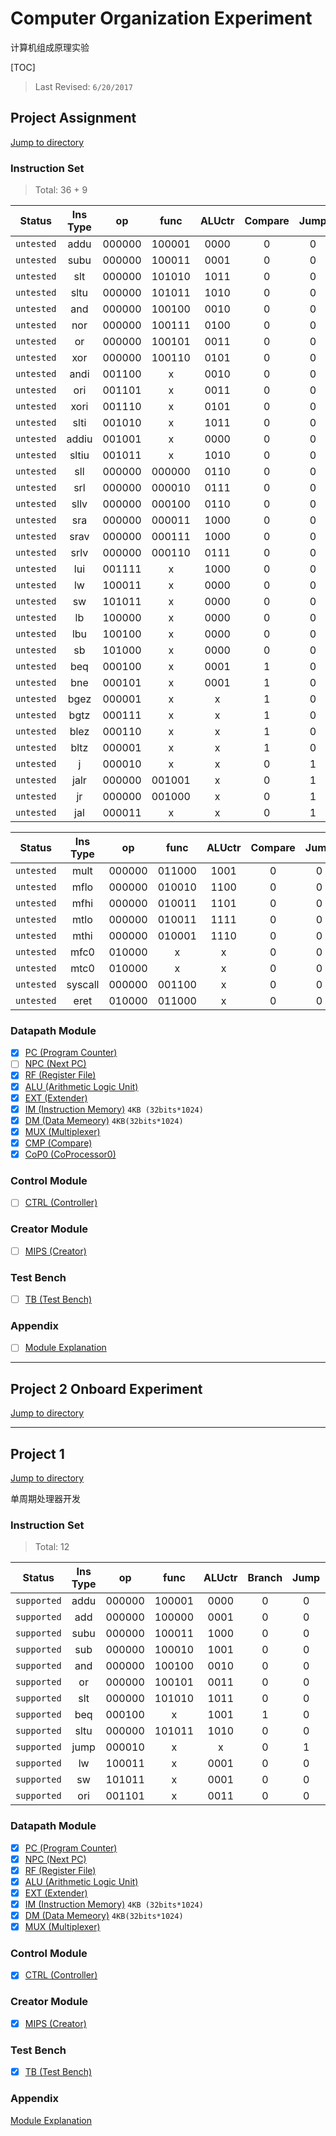 # Computer Organization Experiment

计算机组成原理实验

[TOC]

> Last Revised: `6/20/2017`

## Project Assignment

[Jump to directory](Project_Assignment/)

### Instruction Set

> Total: 36 + 9

|Status		|Ins Type	|op 	|func	|ALUctr	|Compare|Jump	|RegDst	|ALUSrcB	|ALUSrcA	|MemtoReg	|RegWr	|MemWr	|ExtOp	|CopWr	|
|:----:		|:-------:	|:----:	|:----:	|:----:	|:----:	|:----:	|:----:	|:-------:	|:------:	|:------:	|:----:	|:----:	|:----:	|:----:	|
|`untested`	| addu 		|000000	|100001	|0000	|0		|0		|1		|0			|0			|0			|1		|0		|x		|0		|
|`untested`	| subu 		|000000	|100011	|0001	|0		|0		|1		|0			|0			|0			|1		|0		|x		|0		|
|`untested`	| slt 		|000000	|101010	|1011	|0		|0		|1		|0			|0			|0			|1		|0		|x		|0		|
|`untested`	| sltu 		|000000	|101011	|1010	|0		|0		|1		|0			|0			|0			|1		|0		|x		|0		|
|`untested`	| and 		|000000	|100100	|0010	|0		|0		|1		|0			|0			|0			|1		|0		|x		|0		|
|`untested`	| nor 		|000000	|100111	|0100	|0		|0		|1		|0			|0			|0			|1		|0		|x		|0		|
|`untested`	| or 		|000000	|100101	|0011	|0		|0		|1		|0			|0			|0			|1		|0		|x		|0		|
|`untested`	| xor 		|000000	|100110	|0101	|0		|0		|1		|0			|0			|0			|1		|0		|x		|0		|
|`untested`	| andi 		|001100	|x		|0010	|0		|0		|1		|1			|0			|0			|1		|0		|0		|0		|
|`untested`	| ori 		|001101	|x		|0011	|0		|0		|1		|1			|0			|0			|1		|0		|0		|0		|
|`untested`	| xori 		|001110	|x		|0101	|0		|0		|1		|1			|0			|0			|1		|0		|0		|0		|
|`untested`	| slti 		|001010	|x		|1011	|0		|0		|1		|1			|0			|0			|1		|0		|1		|0		|
|`untested`	| addiu		|001001	|x		|0000	|0		|0		|1		|1			|0			|0			|1		|0		|0		|0		|
|`untested`	| sltiu 	|001011	|x		|1010	|0		|0		|1		|1			|0			|0			|1		|0		|0		|0		|
|`untested`	| sll 		|000000	|000000	|0110	|0		|0		|1		|0			|1			|0			|1		|0		|x		|0		|
|`untested`	| srl 		|000000	|000010	|0111	|0		|0		|1		|0			|1			|0			|1		|0		|x		|0		|
|`untested`	| sllv 		|000000	|000100	|0110	|0		|0		|1		|0			|0			|0			|1		|0		|x		|0		|
|`untested`	| sra 		|000000	|000011	|1000	|0		|0		|1		|0			|1			|0			|1		|0		|x		|0		|
|`untested`	| srav 		|000000	|000111	|1000	|0		|0		|1		|0			|0			|0			|1		|0		|x		|0		|
|`untested`	| srlv 		|000000	|000110	|0111	|0		|0		|1		|0			|0			|0			|1		|0		|x		|0		|
|`untested`	| lui 		|001111	|x		|1000	|0		|0		|1		|1			|0			|0			|1		|0		|0		|0		|
|`untested`	| lw 		|100011	|x		|0000	|0		|0		|0		|1			|0			|1			|1		|0		|1		|0		|
|`untested`	| sw 		|101011	|x		|0000	|0		|0		|x		|1			|0			|x			|0		|1		|1		|0		|
|`untested`	| lb 		|100000	|x		|0000	|0		|0		|1		|1			|0			|1			|1		|0		|1		|0		|
|`untested`	| lbu 		|100100	|x		|0000	|0		|0		|1		|1			|0			|1			|1		|0		|1		|0		|
|`untested`	| sb 		|101000	|x		|0000	|0		|0		|0		|1			|0			|0			|0		|1		|1		|0		|
|`untested`	| beq 		|000100	|x		|0001	|1		|0		|x		|0			|0			|x			|0		|0		|x		|0		|
|`untested`	| bne 		|000101	|x		|0001	|1		|0		|x		|0			|0			|x			|0		|0		|x		|0		|
|`untested`	| bgez 		|000001	|x		|x		|1		|0		|x		|0			|0			|x			|0		|0		|x		|0		|
|`untested`	| bgtz 		|000111	|x		|x		|1		|0		|x		|0			|0			|x			|0		|0		|x		|0		|
|`untested`	| blez 		|000110	|x		|x		|1		|0		|x		|0			|0			|x			|0		|0		|x		|0		|
|`untested`	| bltz 		|000001	|x		|x		|1		|0		|x		|0			|0			|x			|0		|0		|x		|0		|
|`untested`	| j 		|000010	|x		|x		|0		|1		|x		|x			|x			|x			|0		|0		|x		|0		|
|`untested`	| jalr 		|000000	|001001	|x		|0		|1		|1		|x			|x			|0			|1		|0		|x		|0		|
|`untested`	| jr 		|000000	|001000	|x		|0		|1		|1		|x			|x			|0			|0		|0		|x		|0		|
|`untested`	| jal 		|000011	|x		|x		|0		|1		|1		|x			|x			|0			|1		|0		|0		|0		|



|Status		|Ins Type	|op 	|func	|ALUctr	|Compare|Jump	|RegDst	|ALUSrcB	|ALUSrcA	|MemtoReg	|RegWr	|MemWr	|ExtOp	|CopWr	|
|:----:		|:-------:	|:----:	|:----:	|:----:	|:----:	|:----:	|:----:	|:-------:	|:------:	|:------:	|:----:	|:----:	|:----:	|:----:	|
|`untested`	| mult 		|000000	|011000	|1001	|0		|0		|x		|0			|0			|x			|0		|0		|x		|0		|
|`untested`	| mflo 		|000000	|010010	|1100	|0		|0		|1		|0			|0			|0			|1		|0		|x		|0		|
|`untested`	| mfhi 		|000000	|010011	|1101	|0		|0		|1		|0			|0			|0			|1		|0		|x		|0		|
|`untested`	| mtlo 		|000000	|010011	|1111	|0		|0		|x		|x			|0			|x			|0		|0		|x		|0		|
|`untested`	| mthi 		|000000	|010001	|1110	|0		|0		|x		|x			|0			|x			|0		|0		|x		|0		|
|`untested`	| mfc0 		|010000	|x		|x		|0		|0		|0		|x			|x			|0			|1		|0		|x		|0		|
|`untested`	| mtc0 		|010000	|x		|x		|0		|0		|0		|0			|x			|0			|0		|0		|x		|1		|
|`untested`	| syscall	|000000	|001100	|x		|0		|0		|x		|x			|x			|0			|0		|0		|x		|1		|
|`untested`	| eret 		|010000	|011000	|x		|0		|0		|x		|x			|x			|0			|0		|0		|x		|1		|


### Datapath Module

- [x] [PC (Program Counter)](Project_Assignment/datapath/pc.v)
- [ ] [NPC (Next PC)](Project_Assignment/datapath/npc.v)
- [x] [RF (Register File)](Project_Assignment/datapath/rf.v)
- [x] [ALU (Arithmetic Logic Unit)](Project_Assignment/datapath/alu.v)
- [x] [EXT (Extender)](Project_Assignment/datapath/ext.v)
- [x] [IM (Instruction Memory)](Project_Assignment/datapath/im.v) `4KB (32bits*1024)`
- [x] [DM (Data Memeory)](Project_Assignment/datapath/dm.v) `4KB(32bits*1024)`
- [x] [MUX (Multiplexer)](Project_Assignment/datapath/mux.v)
- [x] [CMP (Compare)](Project_Assignment/datapath/comp.v)
- [x] [CoP0 (CoProcessor0)](Project_Assignment/datapath/CoProcessor0RF.v)

### Control Module

- [ ] [CTRL (Controller)](Project_Assignment/control/ctrl.v)

### Creator Module

- [ ] [MIPS (Creator)](Project_Assignment/mips.v)

### Test Bench

- [ ] [TB (Test Bench)](Project_Assignment/testbench.v)

### Appendix

- [ ] [Module Explanation](Project_Assignment/Appendix.md)

-------------------------------------------------------------

## Project 2 Onboard Experiment

[Jump to directory](Project_2_OC/)

-------------------------------------------------------------

## Project 1

[Jump to directory](Project_1/)

单周期处理器开发

### Instruction Set

> Total: 12

| Status 	| Ins Type 	| op 	| func 	| ALUctr 	|Branch	| Jump	|RegDst	|ALUSrc | MemtoReg	| RegWr	| MemWr	| ExtOp	|
|:-------: 	|:--------:	|:------:	|:------:	|:------:	|:----:	|:----:	|:----:	|:----: |:----:		|:----:	|:----:	|:----:	|
|`supported`	| addu 	| 000000 	| 100001 	| 0000 	| 0 	| 0 	| 1 	| 0 	| 0 		| 1 	| 0 	| x 	|
|`supported`	| add 	| 000000 	| 100000 	| 0001 	| 0 	| 0 	| 1 	| 0 	| 0 		| 1 	| 0 	| x 	|
|`supported`	| subu 	| 000000 	| 100011 	| 1000 	| 0 	| 0 	| 1 	| 0 	| 0 		| 1 	| 0 	| x 	|
|`supported`	| sub 	| 000000 	| 100010 	| 1001 	| 0 	| 0 	| 1 	| 0 	| 0 		| 1 	| 0 	| x 	|
|`supported`	| and 	| 000000 	| 100100 	| 0010 	| 0 	| 0 	| 1 	| 0 	| 0 		| 1 	| 0 	| x 	|
|`supported`	| or 	| 000000 	| 100101 	| 0011 	| 0 	| 0 	| 1 	| 0 	| 0 		| 1 	| 0 	| x 	|
|`supported`	| slt 	| 000000 	| 101010 	| 1011 	| 0 	| 0 	| 1 	| 0 	| 0 		| 1 	| 0 	| x 	|
|`supported`	| beq 	| 000100 	| x 	| 1001 	| 1 	| 0 	| x 	| 0 	| x 		| 0 	| 0 	| x 	|
|`supported`	| sltu 	| 000000 	| 101011 	| 1010 	| 0 	| 0 	| 1 	| 0 	| 0 		| 1 	| 0 	| x 	|
|`supported`	| jump 	| 000010 	| x 	| x 	| 0 	| 1 	| x 	| x 	| x 		| 0 	| 0 	| x 	|
|`supported`	| lw 	| 100011 	| x 	| 0001 	| 0 	| 0 	| 0 	| 1 	| 1 		| 1 	| 0 	| 1 	|
|`supported`	| sw 	| 101011 	| x 	| 0001 	| 0 	| 0 	| x 	| 1 	| x 		| 0 	| 1 	| 1 	|
|`supported`	| ori 	| 001101 	| x 	| 0011 	| 0 	| 0 	| 0 	| 1 	| 0 		| 1 	| 0 	| 0 	|


### Datapath Module

- [x] [PC (Program Counter)](Project_1/datapath/pc.v)
- [x] [NPC (Next PC)](Project_1/datapath/npc.v)
- [x] [RF (Register File)](Project_1/datapath/rf.v)
- [x] [ALU (Arithmetic Logic Unit)](Project_1/datapath/alu.v)
- [x] [EXT (Extender)](Project_1/datapath/ext.v)
- [x] [IM (Instruction Memory)](Project_1/datapath/im.v) `4KB (32bits*1024)`
- [x] [DM (Data Memeory)](Project_1/datapath/dm.v) `4KB(32bits*1024)`
- [x] [MUX (Multiplexer)](Project_1/datapath/mux.v)

### Control Module

- [x] [CTRL (Controller)](Project_1/control/ctrl.v)

### Creator Module

- [x] [MIPS (Creator)](Project_1/mips.v)

### Test Bench

- [x] [TB (Test Bench)](Project_1/testbench.v)

### Appendix

[Module Explanation](Project_1/Appendix.md)
